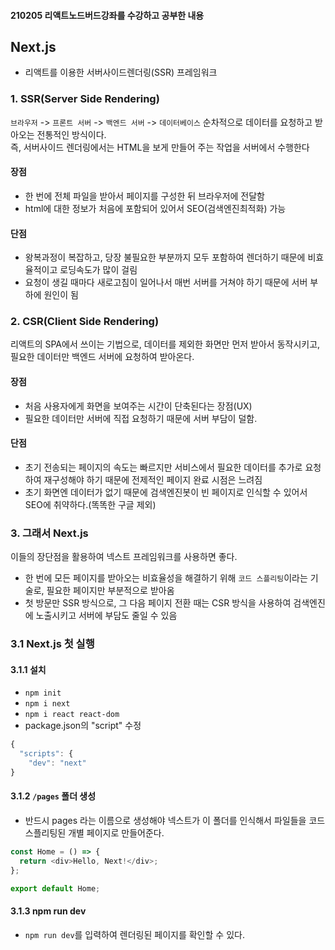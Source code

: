#### 210205 리액트노드버드강좌를 수강하고 공부한 내용
## Next.js
- 리액트를 이용한 서버사이드렌더링(SSR) 프레임워크
### 1. SSR(Server Side Rendering)
`브라우저` -> `프론트 서버` -> `백엔드 서버` -> `데이터베이스` 순차적으로 데이터를 요청하고 받아오는 전통적인 방식이다.  
즉, 서버사이드 렌더링에서는 HTML을 보게 만들어 주는 작업을 서버에서 수행한다
#### 장점
  - 한 번에 전체 파일을 받아서 페이지를 구성한 뒤 브라우저에 전달함
  - html에 대한 정보가 처음에 포함되어 있어서 SEO(검색엔진최적화) 가능
#### 단점
  - 왕복과정이 복잡하고, 당장 불필요한 부분까지 모두 포함하여 렌더하기 때문에 비효율적이고 로딩속도가 많이 걸림
  - 요청이 생길 때마다 새로고침이 일어나서 매번 서버를 거쳐야 하기 때문에 서버 부하에 원인이 됨
### 2. CSR(Client Side Rendering)
리액트의 SPA에서 쓰이는 기법으로, 데이터를 제외한 화면만 먼저 받아서 동작시키고, 필요한 데이터만 백엔드 서버에 요청하여 받아온다.
#### 장점
  - 처음 사용자에게 화면을 보여주는 시간이 단축된다는 장점(UX)
  - 필요한 데이터만 서버에 직접 요청하기 때문에 서버 부담이 덜함.
#### 단점
  - 초기 전송되는 페이지의 속도는 빠르지만 서비스에서 필요한 데이터를 추가로 요청하여 재구성해야 하기 때문에 전제적인 페이지 완료 시점은 느려짐
  - 초기 화면엔 데이터가 없기 때문에 검색엔진봇이 빈 페이지로 인식할 수 있어서 SEO에 취약하다.(똑똑한 구글 제외)
### 3. 그래서 Next.js
이들의 장단점을 활용하여 넥스트 프레임워크를 사용하면 좋다.
  - 한 번에 모든 페이지를 받아오는 비효율성을 해결하기 위해 `코드 스플리팅`이라는 기술로, 필요한 페이지만 부분적으로 받아옴
  - 첫 방문만 SSR 방식으로, 그 다음 페이지 전환 때는 CSR 방식을 사용하여 검색엔진에 노출시키고 서버에 부담도 줄일 수 있음
### 3.1 Next.js 첫 실행
#### 3.1.1 설치
- `npm init`
- `npm i next`
- `npm i react react-dom`
- package.json의 "script" 수정 
```javascript
{
  "scripts": {
    "dev": "next"
}

```
#### 3.1.2 `/pages` 폴더 생성
- 반드시 pages 라는 이름으로 생성해야 넥스트가 이 폴더를 인식해서 파일들을 코드스플리팅된 개별 페이지로 만들어준다.
```javascript
const Home = () => {
  return <div>Hello, Next!</div>;
};

export default Home;
```
#### 3.1.3 npm run dev
- `npm run dev`를 입력하여 렌더링된 페이지를 확인할 수 있다.

